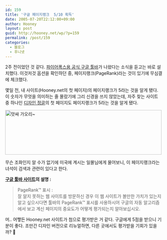 ```yaml
---
id: 159
title: '구글 페이지랭크  5/10 획득'
date: 2005-07-20T22:12:00+09:00
author: Hooney
layout: post
guid: http://hooney.net/wp/?p=159
permalink: /post/159
categories:
  - 블로그
  - 후니넷
---
```

2주 전이었던 것 같다. [파이어폭스용 공식 구글 툴바](http://toolbar.google.com/firefox/T3/intl/ko/)가 나왔다는 소식을 듣고는 바로 설치했다. 이것저것 옵션을 확인하던 중, 페이지랭크(PageRank)라는 것이 있기에 무심결에 체크했다.

몇일 전, 내 사이트(Hooney.net의 첫 페이지)의 페이지랭크가 5라는 것을 알게 됐다. 이 숫자가 무엇을 의미하는 줄 몰랐기에 그리 신경을 쓰지 않았는데, 자주 찾는 사이트 중 하나인 [디자인 정글](http://jungle.co.kr/)의 첫 페이지도 페이지랭크가 5라는 것을 알게 됐다.

<img src="/files/img/2006-07/google-pagerank.png" alt="앗싸 가오리~" height="142" width="500" /> 

무슨 조화인지 알 수가 없기에 미국에 계시는 일몰님에게 물어보니, 이 페이지랭크라는 녀석이 검색과 관련이 있다고 한다.

**[구글 툴바 사이트](http://toolbar.google.com/firefox/T3/intl/ko/)의 설명 :**

> PageRank™ 표시 :  
> 잘 알지 못하는 웹 사이트를 방문하신 경우 이 웹 사이트가 볼만한 가치가 있는지 알고 싶으시다면 툴바의 PageRank™ 표시를 사용하시어 구글의 자동 알고리즘에서 보고 계신 페이지의 중요도가 어떻게 평가되는지 알아보십시오.

머.. 어쨓든 Hooney.net 사이트가 첨으로 평가받은 거 같다. 구글에게 5점을 받으니 기분이 좋다. 조만간 디자인 버전으로 리뉴얼하면, 다른 곳에서도 평가받을 기회가 있을까? 🙂
